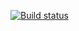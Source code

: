 [![Build status](https://ci.appveyor.com/api/projects/status/yi3q687qmruegvy2?svg=true)](https://ci.appveyor.com/project/SvetlanaVas/pageob)